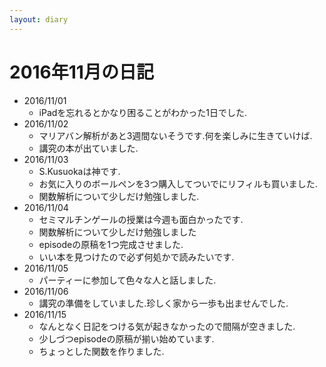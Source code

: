 ```yaml
---
layout: diary
---
```


# 2016年11月の日記

- 2016/11/01
	- iPadを忘れるとかなり困ることがわかった1日でした.
- 2016/11/02
	- マリアバン解析があと3週間ないそうです.何を楽しみに生きていけば.
	- 講究の本が出ていました.
- 2016/11/03
	- S.Kusuokaは神です.
	- お気に入りのボールペンを3つ購入してついでにリフィルも買いました.
	- 関数解析について少しだけ勉強しました.
- 2016/11/04
	- セミマルチンゲールの授業は今週も面白かったです.
	- 関数解析について少しだけ勉強しました
	- episodeの原稿を1つ完成させました.
	- いい本を見つけたので必ず何処かで読みたいです.
- 2016/11/05
	- パーティーに参加して色々な人と話しました.
- 2016/11/06
	- 講究の準備をしていました.珍しく家から一歩も出ませんでした.
- 2016/11/15
	- なんとなく日記をつける気が起きなかったので間隔が空きました.
	- 少しづつepisodeの原稿が揃い始めています.
	- ちょっとした関数を作りました.
	
